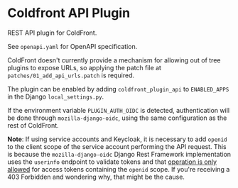 # Coldfront API Plugin
REST API plugin for ColdFront.

See `openapi.yaml` for OpenAPI specification.

ColdFront doesn't currently provide a mechanism for allowing out of tree
plugins to expose URLs, so applying the patch file at
`patches/01_add_api_urls.patch` is required.

The plugin can be enabled by adding `coldfront_plugin_api` to `ENABLED_APPS`
in the Django `local_settings.py`.

If the environment variable `PLUGIN_AUTH_OIDC` is detected, authentication
will be done through `mozilla-django-oidc`, using the same configuration
as the rest of ColdFront.

**Note**: If using service accounts and Keycloak, it is necessary to add
`openid` to the client scope of the service account performing the API
request. This is because  the `mozilla-django-oidc` Django Rest Framework
implementation uses the `userinfo` endpoint to validate tokens and that
[operation is only allowed](https://github.com/keycloak/keycloak/pull/14237)
for access tokens containing the `openid` scope. If you're receiving a 403
Forbidden and wondering why, that might be the cause.
